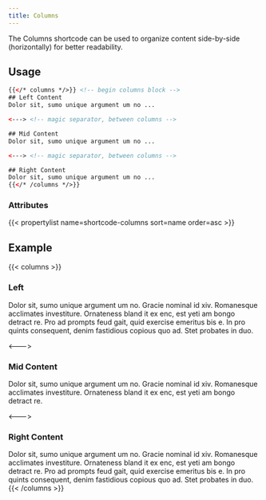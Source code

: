 ```yaml
---
title: Columns
---
```


The Columns shortcode can be used to organize content side-by-side (horizontally) for better readability.

## Usage

```html
{{</* columns */>}} <!-- begin columns block -->
## Left Content
Dolor sit, sumo unique argument um no ...

<---> <!-- magic separator, between columns -->

## Mid Content
Dolor sit, sumo unique argument um no ...

<---> <!-- magic separator, between columns -->

## Right Content
Dolor sit, sumo unique argument um no ...
{{</* /columns */>}}
```

### Attributes

<!-- prettier-ignore-start -->
<!-- spellchecker-disable -->
{{< propertylist name=shortcode-columns sort=name order=asc >}}
<!-- spellchecker-enable -->
<!-- prettier-ignore-end -->

## Example

{{< columns >}}

### Left

Dolor sit, sumo unique argument um no. Gracie nominal id xiv. Romanesque acclimates
investiture. Ornateness bland it ex enc, est yeti am bongo detract re. Pro ad prompts
feud gait, quid exercise emeritus bis e. In pro quints consequent, denim fastidious
copious quo ad. Stet probates in duo.

<--->

### Mid Content

Dolor sit, sumo unique argument um no. Gracie nominal id xiv. Romanesque acclimates
investiture. Ornateness bland it ex enc, est yeti am bongo detract re.

<--->

### Right Content

Dolor sit, sumo unique argument um no. Gracie nominal id xiv. Romanesque acclimates
investiture. Ornateness bland it ex enc, est yeti am bongo detract re. Pro ad prompts
feud gait, quid exercise emeritus bis e. In pro quints consequent, denim fastidious
copious quo ad. Stet probates in duo.
{{< /columns >}}
